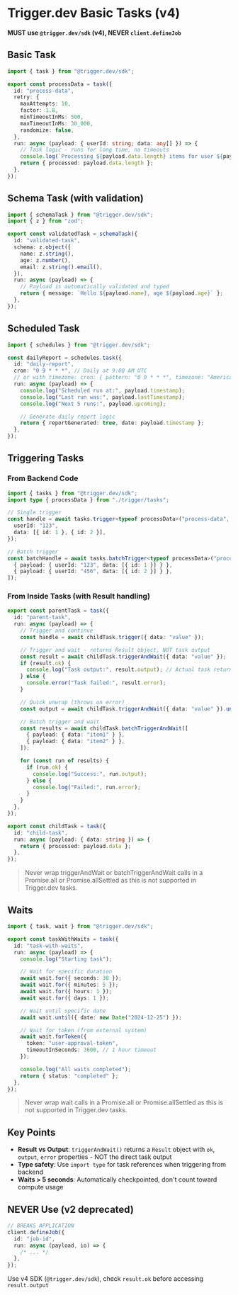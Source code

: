 <!-- TRIGGER.DEV basic START -->
# Trigger.dev Basic Tasks (v4)

**MUST use `@trigger.dev/sdk` (v4), NEVER `client.defineJob`**

## Basic Task

```ts
import { task } from "@trigger.dev/sdk";

export const processData = task({
  id: "process-data",
  retry: {
    maxAttempts: 10,
    factor: 1.8,
    minTimeoutInMs: 500,
    maxTimeoutInMs: 30_000,
    randomize: false,
  },
  run: async (payload: { userId: string; data: any[] }) => {
    // Task logic - runs for long time, no timeouts
    console.log(`Processing ${payload.data.length} items for user ${payload.userId}`);
    return { processed: payload.data.length };
  },
});
```

## Schema Task (with validation)

```ts
import { schemaTask } from "@trigger.dev/sdk";
import { z } from "zod";

export const validatedTask = schemaTask({
  id: "validated-task",
  schema: z.object({
    name: z.string(),
    age: z.number(),
    email: z.string().email(),
  }),
  run: async (payload) => {
    // Payload is automatically validated and typed
    return { message: `Hello ${payload.name}, age ${payload.age}` };
  },
});
```

## Scheduled Task

```ts
import { schedules } from "@trigger.dev/sdk";

const dailyReport = schedules.task({
  id: "daily-report",
  cron: "0 9 * * *", // Daily at 9:00 AM UTC
  // or with timezone: cron: { pattern: "0 9 * * *", timezone: "America/New_York" },
  run: async (payload) => {
    console.log("Scheduled run at:", payload.timestamp);
    console.log("Last run was:", payload.lastTimestamp);
    console.log("Next 5 runs:", payload.upcoming);

    // Generate daily report logic
    return { reportGenerated: true, date: payload.timestamp };
  },
});
```

## Triggering Tasks

### From Backend Code

```ts
import { tasks } from "@trigger.dev/sdk";
import type { processData } from "./trigger/tasks";

// Single trigger
const handle = await tasks.trigger<typeof processData>("process-data", {
  userId: "123",
  data: [{ id: 1 }, { id: 2 }],
});

// Batch trigger
const batchHandle = await tasks.batchTrigger<typeof processData>("process-data", [
  { payload: { userId: "123", data: [{ id: 1 }] } },
  { payload: { userId: "456", data: [{ id: 2 }] } },
]);
```

### From Inside Tasks (with Result handling)

```ts
export const parentTask = task({
  id: "parent-task",
  run: async (payload) => {
    // Trigger and continue
    const handle = await childTask.trigger({ data: "value" });

    // Trigger and wait - returns Result object, NOT task output
    const result = await childTask.triggerAndWait({ data: "value" });
    if (result.ok) {
      console.log("Task output:", result.output); // Actual task return value
    } else {
      console.error("Task failed:", result.error);
    }

    // Quick unwrap (throws on error)
    const output = await childTask.triggerAndWait({ data: "value" }).unwrap();

    // Batch trigger and wait
    const results = await childTask.batchTriggerAndWait([
      { payload: { data: "item1" } },
      { payload: { data: "item2" } },
    ]);

    for (const run of results) {
      if (run.ok) {
        console.log("Success:", run.output);
      } else {
        console.log("Failed:", run.error);
      }
    }
  },
});

export const childTask = task({
  id: "child-task",
  run: async (payload: { data: string }) => {
    return { processed: payload.data };
  },
});
```

> Never wrap triggerAndWait or batchTriggerAndWait calls in a Promise.all or Promise.allSettled as this is not supported in Trigger.dev tasks.

## Waits

```ts
import { task, wait } from "@trigger.dev/sdk";

export const taskWithWaits = task({
  id: "task-with-waits",
  run: async (payload) => {
    console.log("Starting task");

    // Wait for specific duration
    await wait.for({ seconds: 30 });
    await wait.for({ minutes: 5 });
    await wait.for({ hours: 1 });
    await wait.for({ days: 1 });

    // Wait until specific date
    await wait.until({ date: new Date("2024-12-25") });

    // Wait for token (from external system)
    await wait.forToken({
      token: "user-approval-token",
      timeoutInSeconds: 3600, // 1 hour timeout
    });

    console.log("All waits completed");
    return { status: "completed" };
  },
});
```

> Never wrap wait calls in a Promise.all or Promise.allSettled as this is not supported in Trigger.dev tasks.

## Key Points

- **Result vs Output**: `triggerAndWait()` returns a `Result` object with `ok`, `output`, `error` properties - NOT the direct task output
- **Type safety**: Use `import type` for task references when triggering from backend
- **Waits > 5 seconds**: Automatically checkpointed, don't count toward compute usage

## NEVER Use (v2 deprecated)

```ts
// BREAKS APPLICATION
client.defineJob({
  id: "job-id",
  run: async (payload, io) => {
    /* ... */
  },
});
```

Use v4 SDK (`@trigger.dev/sdk`), check `result.ok` before accessing `result.output`

<!-- TRIGGER.DEV basic END -->